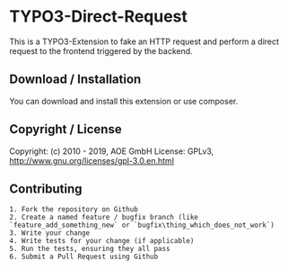 # TYPO3-Direct-Request
This is a TYPO3-Extension to fake an HTTP request and perform a direct request to the frontend triggered by the backend.

## Download / Installation

You can download and install this extension or use composer.

## Copyright / License

Copyright: (c) 2010 - 2019, AOE GmbH
License: GPLv3, <http://www.gnu.org/licenses/gpl-3.0.en.html>

## Contributing

	1. Fork the repository on Github
	2. Create a named feature / bugfix branch (like `feature_add_something_new` or `bugfix\thing_which_does_not_work`)
	3. Write your change
	4. Write tests for your change (if applicable)
	5. Run the tests, ensuring they all pass
	6. Submit a Pull Request using Github
